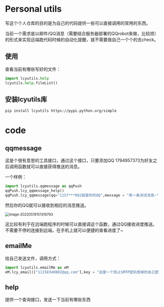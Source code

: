 # Personal utils

写这个个人仓库的目的是为自己的代码提供一些可以直接调用的常用的东西。

当前一个需求是以邮件/QQ消息（需要结合服务器部署的QQrobot来做，比较烦）的形式来实现远端跑代码时候的自动化提醒，就不需要我自己一个个的去check。

## 使用

查看当前有哪些写好的文件：

```python
import lcyutils.help
lcyutils.help.fileList()
```

## 安装lcyutils库

```shell
pip install lcyutils https://pypi.python.org/simple
```

# code

## qqmessage

这是个很有意思的工具接口，通过这个接口，只要添加QQ 1794957373为好友之后调用函数就可以直接获得推送的消息。

一个样例：

```python
import lcyutils.qqmessage as qqPush
qqPush.lcy_qqmessage_help()
qqPush.lcy_qqmessage(qq="1157***882就是你的QQ",message = "来一条测试消息~")
```

然后你的QQ就可以接收到相应的消息推送。

<img src="https://luochengyu.oss-cn-beijing.aliyuncs.com/img/image-20220519151316793.png" alt="image-20220519151316793" style="zoom:80%;" />

这比较有利于在远端跑程序的时候可以直接调这个函数，通过QQ接收进度推送。不需要不停的连接到远端，在手机上就可以便捷的查看进度了~

## emailMe

给自己发送文件，调用方式：

```python
import lcyutils.emailMe as eM
eM.lcy_email(["11158340882@qq.com"],key = "这是一个防止SMTP密码丢掉的自己密码hh")
```


## help

提供一个查询接口，发送一下当前有哪些东西